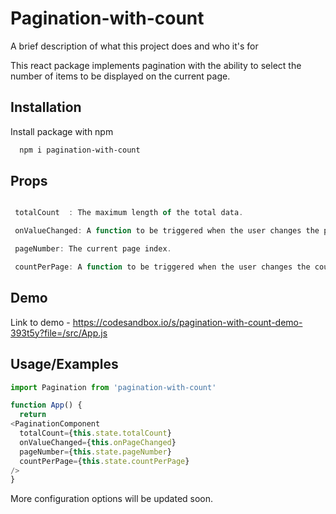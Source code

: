 
# Pagination-with-count

A brief description of what this project does and who it's for

This react package implements pagination with the ability to select the number of items to be displayed on the current page.


## Installation

Install package with npm

```bash
  npm i pagination-with-count
```
    

## Props
```javascript

 totalCount  : The maximum length of the total data.

 onValueChanged: A function to be triggered when the user changes the page index.

 pageNumber: The current page index.

 countPerPage: A function to be triggered when the user changes the count of data to be displayed on the current page.


```


## Demo

Link to demo - https://codesandbox.io/s/pagination-with-count-demo-393t5y?file=/src/App.js

## Usage/Examples

```javascript
import Pagination from 'pagination-with-count'

function App() {
  return 
<PaginationComponent
  totalCount={this.state.totalCount}
  onValueChanged={this.onPageChanged}
  pageNumber={this.state.pageNumber}
  countPerPage={this.state.countPerPage}
/>
}
```


More configuration options will be updated soon.
